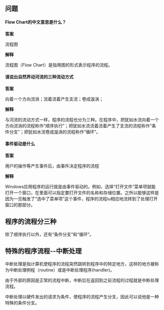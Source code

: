 ## 问题

#### Flow Chart的中文意思是什么？

**答案**

流程图

**解释**

流程图（Flow Chart）是指用图的形式表示程序的流程。

#### 请说出自然界动河流的三种流动方式

**答案**

向着一个方向流淌；流着流着产生支流；卷成漩涡；

**解释**

与河流的流动方式一样，程序的流程也分为三种。在程序中，把犹如水流向着一个方向流淌的流程称作“顺序执行”；把犹如水流流着流着产生了支流的流程称作“条件分支”；把犹如水流卷成漩涡的流程称作“循环”。

#### 事件驱动是什么

**答案**

用户的操作等产生事件后，由事件决定程序的流程

**解释**

Windows应用程序的运行就是由事件驱动的。例如，选择“打开文件”菜单项就能打开一个窗口，在里面可以指定要打开文件的名称和存储位置。之所以能够这样是因为一旦触发了“选中了菜单项”这个事件，程序的流程iu相应地流转到了处理打开窗口的那部分。

## 程序的流程分三种

除了顺序执行以外，还有“条件分支”和“循环”。

## 特殊的程序流程--中断处理

中断处理是指计算机使程序的流程突然跳转到程序中的特定地方，这样的地方被称为中断处理例程（routine）或是中断处理程序(handler)。

由于外部的原因是正常的流程中断，中断后在返回到之前流程的过程就是中断处理流程。

中断处理以硬件发出的请求为条件，使程序的流程产生分支，因此可以说他是一种特殊的条件分支。

































